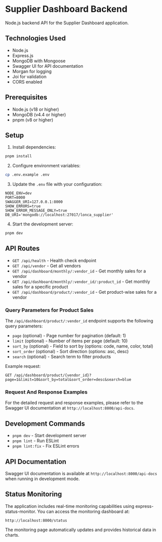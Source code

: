 # Supplier Dashboard Backend

Node.js backend API for the Supplier Dashboard application.

## Technologies Used

- Node.js
- Express.js
- MongoDB with Mongoose
- Swagger UI for API documentation
- Morgan for logging
- Joi for validation
- CORS enabled

## Prerequisites

- Node.js (v18 or higher)
- MongoDB (v4.4 or higher)
- pnpm (v8 or higher)

## Setup

1. Install dependencies:
```bash
pnpm install
```

2. Configure environment variables:
```bash
cp .env.example .env
```

3. Update the `.env` file with your configuration:
```properties
NODE_ENV=dev
PORT=8000
SWAGGER_URI=127.0.0.1:8000
SHOW_ERRORS=true
SHOW_ERROR_MESSAGE_ONLY=true
DB_URI='mongodb://localhost:27017/lonca_supplier'
```

4. Start the development server:
```bash
pnpm dev
```

## API Routes

- `GET /api/health` - Health check endpoint
- `GET /api/vendor` - Get all vendors
- `GET /api/dashboard/monthly/:vendor_id` - Get monthly sales for a vendor
- `GET /api/dashboard/monthly/:vendor_id/:product_id` - Get monthly sales for a specific product
- `GET /api/dashboard/product/:vendor_id` - Get product-wise sales for a vendor

### Query Parameters for Product Sales

The `/api/dashboard/product/:vendor_id` endpoint supports the following query parameters:

- `page` (optional) - Page number for pagination (default: 1)
- `limit` (optional) - Number of items per page (default: 10)
- `sort_by` (optional) - Field to sort by (options: code, name, color, total)
- `sort_order` (optional) - Sort direction (options: asc, desc)
- `search` (optional) - Search term to filter products

Example request:
```
GET /api/dashboard/product/{vendor_id}?page=1&limit=10&sort_by=total&sort_order=desc&search=blue
```

### Request And Response Examples

For the detailed request and response examples, please refer to the Swagger UI documentation at `http://localhost:8000/api-docs`.

## Development Commands

- `pnpm dev` - Start development server
- `pnpm lint` - Run ESLint
- `pnpm lint:fix` - Fix ESLint errors

## API Documentation

Swagger UI documentation is available at `http://localhost:8000/api-docs` when running in development mode.

## Status Monitoring

The application includes real-time monitoring capabilities using express-status-monitor. You can access the monitoring dashboard at:

```
http://localhost:8000/status
```

The monitoring page automatically updates and provides historical data in charts.

